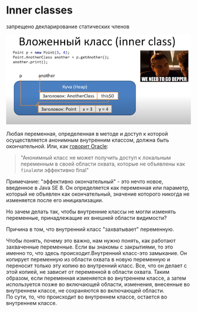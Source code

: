# Inner classes

запрещено декларирование статических членов&#x20;

![](<../../.gitbook/assets/image (383).png>)

Любая переменная, определенная в методе и доступ к которой осуществляется анонимным внутренним классом, должна быть окончательной. Или, как [говорит Oracle](https://docs.oracle.com/javase/tutorial/java/javaOO/anonymousclasses.html#accessing):

> "Анонимный класс не может получить доступ к локальным переменным в своей области охвата, которые не объявлены как `final`или эффективно final"

Примечание: "эффективно окончательный" - это нечто новое, введенное в Java SE 8. Он определяется как переменная или параметр, который не объявлен как окончательный, значение которого никогда не изменяется после его инициализации.

Но зачем делать так, чтобы внутренние классы не могли изменять переменные, принадлежащие их внешней области видимости?

Причина в том, что внутренний класс "захватывает" переменную.

Чтобы понять, почему это важно, нам нужно понять, как работают захваченные переменные. Если вы знакомы с закрытиями, то это именно то, что здесь происходит.Внутренний класс-это замыкание. Он копирует переменную из области охвата в новую переменную и переносит только эту копию во внутренний класс. Все, что он делает с этой копией, не зависит от переменной в области охвата. Таким образом, если переменная изменяется во внутреннем классе, а затем используется позже во включающей области, изменения, внесенные во внутреннем классе, не сохраняются во включающей области.\
По сути, то, что происходит во внутреннем классе, остается во внутреннем классе.
